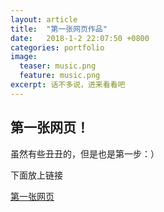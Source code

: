 ```yaml
---
layout: article
title:  "第一张网页作品"
date:   2018-1-2 22:07:50 +0800
categories: portfolio
image:
  teaser: music.png
  feature: music.png
excerpt: 话不多说，进来看看吧
---
```


## 第一张网页！
虽然有些丑丑的，但是也是第一步：）

下面放上链接

[第一张网页](https://lightskyblue.github.io/portfolio/first_website/index.html)